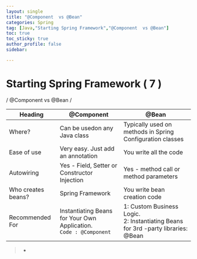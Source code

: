 ```yaml
---
layout: single
title: "@Component  vs @Bean"
categories: Spring
tag: [Java,"Starting Spring Framework","@Component  vs @Bean"]
toc: true
toc_sticky: true
author_profile: false
sidebar:

---
```

# Starting Spring Framework ( 7 )
/ @Component  vs @Bean /


| Heading            | @Component                                                          | @Bean                                                                                 |
| ------------------ | ------------------------------------------------------------------- | ------------------------------------------------------------------------------------- |
| Where?             | Can be usedon any Java class                                        | Typically used on methods in Spring Configuration classes                             |
| Ease of use        | Very easy. Just add an annotation                                   | You write all the code                                                                |
| Autowiring         | Yes - Field, Setter or Constructor Injection                        | Yes - method call or method parameters                                                |
| Who creates beans? | Spring Framework                                                    | You write bean creation code                                                          |
| Recommended For    | Instantiating Beans for Your Own Application.<br>    `Code : @Component` | 1: Custom Business Logic.<br> 2: Instantiating Beans for 3rd -party   libraries: @Bean |

>- 



